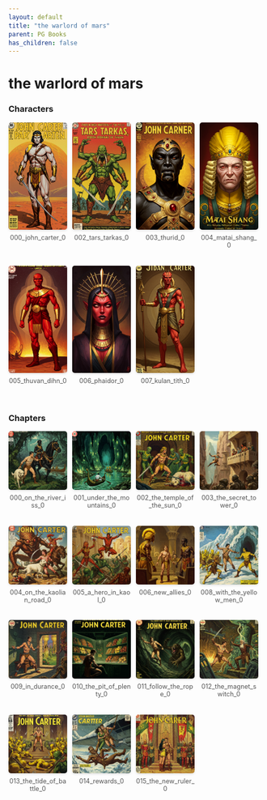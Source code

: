 ```yaml
---
layout: default
title: "the warlord of mars"
parent: PG Books
has_children: false
---
```



<style>
.image-gallery {
  display: flex;
  flex-wrap: wrap;
  justify-content: space-between;
  margin-bottom: 20px;
}

.image-row {
  display: flex;
  justify-content: flex-start;
  width: 100%;
  margin-bottom: 20px;
}

.image-item {
  width: 23%;
  margin-right: 2%;
  text-align: center;
}

.image-item:last-child {
  margin-right: 0;
}

.image-item img {
  width: 100%;
  height: auto;
  object-fit: cover;
  border-radius: 5px;
  box-shadow: 0 2px 4px rgba(0,0,0,0.1);
}

.image-item p {
  margin-top: 5px;
  font-size: 0.9em;
  color: #555;
}

.video-container {
  margin: 20px 0;
}
</style>


# the warlord of mars

<h3>Characters</h3>
<div class="image-gallery">
<div class="image-row">
  <div class="image-item">
    <img src="../../assets/pg_books_ai_generated_photos/the_warlord_of_mars/characters/000_john_carter_0.png" alt="000_john_carter_0">
    <p>000_john_carter_0</p>
  </div>
  <div class="image-item">
    <img src="../../assets/pg_books_ai_generated_photos/the_warlord_of_mars/characters/002_tars_tarkas_0.png" alt="002_tars_tarkas_0">
    <p>002_tars_tarkas_0</p>
  </div>
  <div class="image-item">
    <img src="../../assets/pg_books_ai_generated_photos/the_warlord_of_mars/characters/003_thurid_0.png" alt="003_thurid_0">
    <p>003_thurid_0</p>
  </div>
  <div class="image-item">
    <img src="../../assets/pg_books_ai_generated_photos/the_warlord_of_mars/characters/004_matai_shang_0.png" alt="004_matai_shang_0">
    <p>004_matai_shang_0</p>
  </div>
</div>
<div class="image-row">
  <div class="image-item">
    <img src="../../assets/pg_books_ai_generated_photos/the_warlord_of_mars/characters/005_thuvan_dihn_0.png" alt="005_thuvan_dihn_0">
    <p>005_thuvan_dihn_0</p>
  </div>
  <div class="image-item">
    <img src="../../assets/pg_books_ai_generated_photos/the_warlord_of_mars/characters/006_phaidor_0.png" alt="006_phaidor_0">
    <p>006_phaidor_0</p>
  </div>
  <div class="image-item">
    <img src="../../assets/pg_books_ai_generated_photos/the_warlord_of_mars/characters/007_kulan_tith_0.png" alt="007_kulan_tith_0">
    <p>007_kulan_tith_0</p>
  </div>
</div>
</div>

<h3>Chapters</h3>
<div class="image-gallery">
<div class="image-row">
  <div class="image-item">
    <img src="../../assets/pg_books_ai_generated_photos/the_warlord_of_mars/chapters/000_on_the_river_iss_0.png" alt="000_on_the_river_iss_0">
    <p>000_on_the_river_iss_0</p>
  </div>
  <div class="image-item">
    <img src="../../assets/pg_books_ai_generated_photos/the_warlord_of_mars/chapters/001_under_the_mountains_0.png" alt="001_under_the_mountains_0">
    <p>001_under_the_mountains_0</p>
  </div>
  <div class="image-item">
    <img src="../../assets/pg_books_ai_generated_photos/the_warlord_of_mars/chapters/002_the_temple_of_the_sun_0.png" alt="002_the_temple_of_the_sun_0">
    <p>002_the_temple_of_the_sun_0</p>
  </div>
  <div class="image-item">
    <img src="../../assets/pg_books_ai_generated_photos/the_warlord_of_mars/chapters/003_the_secret_tower_0.png" alt="003_the_secret_tower_0">
    <p>003_the_secret_tower_0</p>
  </div>
</div>
<div class="image-row">
  <div class="image-item">
    <img src="../../assets/pg_books_ai_generated_photos/the_warlord_of_mars/chapters/004_on_the_kaolian_road_0.png" alt="004_on_the_kaolian_road_0">
    <p>004_on_the_kaolian_road_0</p>
  </div>
  <div class="image-item">
    <img src="../../assets/pg_books_ai_generated_photos/the_warlord_of_mars/chapters/005_a_hero_in_kaol_0.png" alt="005_a_hero_in_kaol_0">
    <p>005_a_hero_in_kaol_0</p>
  </div>
  <div class="image-item">
    <img src="../../assets/pg_books_ai_generated_photos/the_warlord_of_mars/chapters/006_new_allies_0.png" alt="006_new_allies_0">
    <p>006_new_allies_0</p>
  </div>
  <div class="image-item">
    <img src="../../assets/pg_books_ai_generated_photos/the_warlord_of_mars/chapters/008_with_the_yellow_men_0.png" alt="008_with_the_yellow_men_0">
    <p>008_with_the_yellow_men_0</p>
  </div>
</div>
<div class="image-row">
  <div class="image-item">
    <img src="../../assets/pg_books_ai_generated_photos/the_warlord_of_mars/chapters/009_in_durance_0.png" alt="009_in_durance_0">
    <p>009_in_durance_0</p>
  </div>
  <div class="image-item">
    <img src="../../assets/pg_books_ai_generated_photos/the_warlord_of_mars/chapters/010_the_pit_of_plenty_0.png" alt="010_the_pit_of_plenty_0">
    <p>010_the_pit_of_plenty_0</p>
  </div>
  <div class="image-item">
    <img src="../../assets/pg_books_ai_generated_photos/the_warlord_of_mars/chapters/011_follow_the_rope_0.png" alt="011_follow_the_rope_0">
    <p>011_follow_the_rope_0</p>
  </div>
  <div class="image-item">
    <img src="../../assets/pg_books_ai_generated_photos/the_warlord_of_mars/chapters/012_the_magnet_switch_0.png" alt="012_the_magnet_switch_0">
    <p>012_the_magnet_switch_0</p>
  </div>
</div>
<div class="image-row">
  <div class="image-item">
    <img src="../../assets/pg_books_ai_generated_photos/the_warlord_of_mars/chapters/013_the_tide_of_battle_0.png" alt="013_the_tide_of_battle_0">
    <p>013_the_tide_of_battle_0</p>
  </div>
  <div class="image-item">
    <img src="../../assets/pg_books_ai_generated_photos/the_warlord_of_mars/chapters/014_rewards_0.png" alt="014_rewards_0">
    <p>014_rewards_0</p>
  </div>
  <div class="image-item">
    <img src="../../assets/pg_books_ai_generated_photos/the_warlord_of_mars/chapters/015_the_new_ruler_0.png" alt="015_the_new_ruler_0">
    <p>015_the_new_ruler_0</p>
  </div>
</div>
</div>
